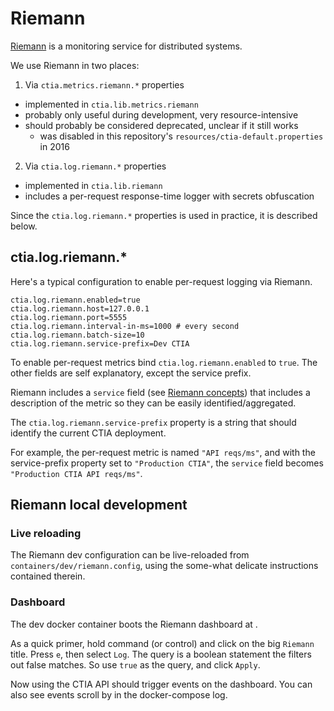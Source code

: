 # Riemann

[Riemann](http://riemann.io) is a monitoring service for distributed systems.

We use Riemann in two places:

1. Via `ctia.metrics.riemann.*` properties
  - implemented in `ctia.lib.metrics.riemann`
  - probably only useful during development, very resource-intensive
  - should probably be considered deprecated, unclear if it still works
    - was disabled in this repository's `resources/ctia-default.properties` in 2016
2. Via `ctia.log.riemann.*` properties
  - implemented in `ctia.lib.riemann`
  - includes a per-request response-time logger with secrets obfuscation

Since the `ctia.log.riemann.*` properties is used in practice,
it is described below.

## ctia.log.riemann.*

Here's a typical configuration to enable per-request logging via Riemann.

```
ctia.log.riemann.enabled=true
ctia.log.riemann.host=127.0.0.1
ctia.log.riemann.port=5555
ctia.log.riemann.interval-in-ms=1000 # every second
ctia.log.riemann.batch-size=10
ctia.log.riemann.service-prefix=Dev CTIA
```

To enable per-request metrics bind `ctia.log.riemann.enabled` to `true`.
The other fields are self explanatory, except the service prefix.

Riemann includes a `service` field (see [Riemann concepts](http://riemann.io/concepts.html))
that includes a description of the metric so they can be easily identified/aggregated.

The `ctia.log.riemann.service-prefix` property is a string that should identify
the current CTIA deployment.

For example, the per-request metric is named `"API reqs/ms"`, and with the
service-prefix property set to `"Production CTIA"`, the `service` field becomes
`"Production CTIA API reqs/ms"`.

## Riemann local development

### Live reloading

The Riemann dev configuration can be live-reloaded from `containers/dev/riemann.config`,
using the some-what delicate instructions contained therein.

### Dashboard

The dev docker container boots the Riemann dashboard at [](http://localhost:4567).

As a quick primer, hold command (or control) and click on the big `Riemann` title.
Press `e`, then select `Log`. The query is a boolean statement the filters out
false matches. So use `true` as the query, and click `Apply`.

Now using the CTIA API should trigger events on the dashboard. You can also see
events scroll by in the docker-compose log.
